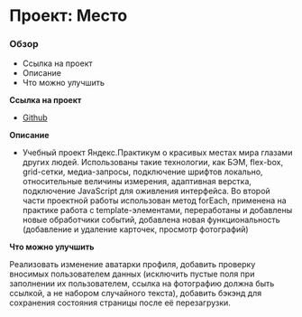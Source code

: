 # Проект: Место

### Обзор
* Ссылка на проект
* Описание
* Что можно улучшить

**Ссылка на проект**

* [Github](https://morevtrue.github.io/mesto/)

**Описание**

* Учебный проект Яндекс.Практикум о красивых местах мира глазами других людей. Использованы такие технологии, как БЭМ, flex-box, grid-сетки, медиа-запросы, подключение шрифтов локально, относительные величины измерения, адаптивная верстка, подключение JavaScript для оживления интерфейса. 
Во второй части проектной работы использован метод forEach, применена на практике работа с template-элементами, переработаны и добавлены новые обработчики событий, добавлена новая функциональность (добавление и удаление карточек, просмотр фотографий)

**Что можно улучшить**

Реализовать изменение аватарки профиля, добавить проверку вносимых пользователем данных (исключить пустые поля при заполнении их пользователем, ссылка на фотографию должна быть ссылкой, а не набором случайного текста), добавить бэкэнд для сохранения состояния страницы после её перезагрузки.
